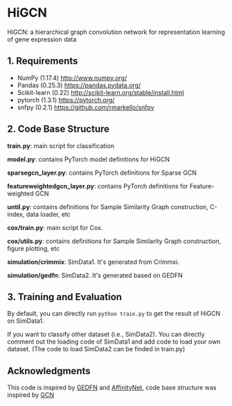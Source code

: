 # HiGCN

HiGCN: a hierarchical graph convolution network for representation learning of gene expression data

## 1. Requirements

- NumPy (1.17.4) http://www.numpy.org/
- Pandas (0.25.3) https://pandas.pydata.org/
- Scikit-learn (0.22) http://scikit-learn.org/stable/install.html
- pytorch (1.3.1) https://pytorch.org/
- snfpy (0.2.1) https://github.com/rmarkello/snfpy

## 2. Code Base Structure

**train.py**: main script for classification

**model.py**: contains PyTorch model definitions for HiGCN

**sparsegcn_layer.py**: contains PyTorch definitions for Sparse GCN

**featureweightedgcn_layer.py**: contains PyTorch definitions for Feature-weighted GCN

**until.py**: contains definitions for Sample Similarity Graph construction,  C-index, data loader, etc

**cox/train.py**: main script for Cox.

**cox/utils.py**: contains definitions for Sample Similarity Graph construction,  figure plotting, etc

**simulation/crimmix**: SimData1. It's generated from Crimmxi.

**simulation/gedfn**: SimData2. It's generated based on GEDFN

## 3. Training and Evaluation

By default, you can directly run `python train.py` to get the result of HiGCN on SimData1.

If you want to classify other dataset (i.e., SimData2). You can directly comment out the loading code of SimData1 and add code to load your own dataset. (The code to load SimData2 can be finded in train.py)

## Acknowledgments

This code is inspired by [GEDFN](https://github.com/yunchuankong/GEDFN) and [AffinityNet](https://github.com/BeautyOfWeb/AffinityNet), code base structure was inspired by [GCN](https://github.com/tkipf/pygcn/tree/master/pygcn)

